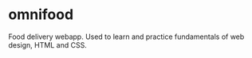 # omnifood
Food delivery webapp. Used to learn and practice fundamentals of web design, HTML and CSS.

